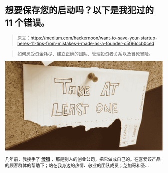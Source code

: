 # 想要保存您的启动吗？以下是我犯过的 11 个错误。

> 原文：<https://medium.com/hackernoon/want-to-save-your-startup-heres-11-tips-from-mistakes-i-made-as-a-founder-c5f96ccb0ced>

> 如何忍受资金耗尽、建立正确的团队、管理投资者关系以及冒死冒险。

![](img/a0a7a8cd41d8b00256f06e1c191b0146.png)

几年前，我接手了 [**涉猎**](http://www.dabble.co/pages/about) ，那是别人的创业公司，把它做成自己的。在喜爱该产品的顾客群体的帮助下；站在我身边的热情、敬业的团队成员；芝加哥和圣…